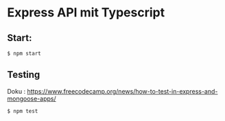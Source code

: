 # Express API mit Typescript

## Start:
```sh
$ npm start
```

## Testing
Doku : https://www.freecodecamp.org/news/how-to-test-in-express-and-mongoose-apps/

```sh
$ npm test
```